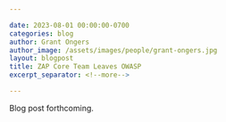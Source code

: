 ```yaml
---

date: 2023-08-01 00:00:00-0700
categories: blog
author: Grant Ongers
author_image: /assets/images/people/grant-ongers.jpg
layout: blogpost
title: ZAP Core Team Leaves OWASP
excerpt_separator: <!--more-->

---
```


Blog post forthcoming.
